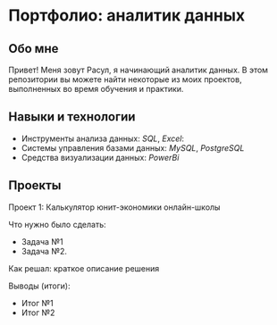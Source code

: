 # Портфолио: аналитик данных

## Обо мне ##

Привет! Меня зовут Расул, я начинающий аналитик данных. В этом репозитории вы можете найти некоторые из моих проектов, выполненных во время обучения и практики.

## Навыки и технологии

- Инструменты анализа данных: *SQL*, *Excel*:
- Системы управления базами данных: *MySQL*, *PostgreSQL*
- Средства визуализации данных: *PowerBi*


## Проекты
Проект 1: Калькулятор юнит-экономики онлайн-школы

Что нужно было сделать:

- Задача №1
- Задача №2.

Как решал: краткое описание решения
>

Выводы (итоги):

- Итог №1
- Итог №2










